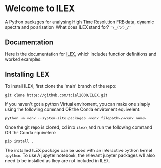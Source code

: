 # Welcome to ILEX
A Python packages for analysing High Time Resolution FRB data, dynamic spectra and polarisation. 
What does ILEX stand for? `¯\_(ツ)_/¯`


## Documentation
Here is the documentation for [ILEX](https://tdial2000.github.io/ILEX/), which includes function definitions and worked examples.

## Installing ILEX
To install ILEX, first clone the 'main' branch of the repo:

`git clone https://github.com/tdial2000/ILEX.git`

If you haven't got a python Virtual enviroment, you can make one simply using the following command OR the Conda enviroment equivelent:

`python -m venv --system-site-packages <venv_filepath>/<venv_name>`

Once the git repo is cloned, cd into `ilex\` and run the following command OR the Conda equivelent:

`pip install .`

The installed ILEX package can be used with an interactive python kernel `ipython`. To use A jupyter notebook, the 
relevant jupyter packages will also need to be installed as they are not included in ILEX. 
